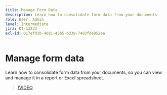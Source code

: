 ```yaml
---
title: Manage Form Data
description: Learn how to consolidate form data from your documents
role: User, Admin
level: Intermediate
jira: KT-13233
exl-id: 017efd3b-4091-45b5-b330-7483fde952ea
---
```

# Manage form data

Learn how to consolidate form data from your documents, so you can view and manage it in a report or Excel spreadsheet.

>[!VIDEO](https://video.tv.adobe.com/v/3419330?quality=12&learn=on&hidetitle=true)
